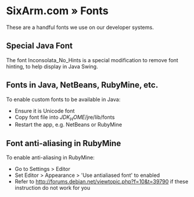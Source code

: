 # SixArm.com » Fonts 

These are a handful fonts we use on our developer systems.

## Special Java Font

The font Inconsolata_No_Hints is a special modification to remove font hinting, to help display in Java Swing.


## Fonts in Java, NetBeans, RubyMine, etc.

To enable custom fonts to be available in Java:

  * Ensure it is Unicode font
  * Copy font file into $JDK_HOME$/jre/lib/fonts
  * Restart the app, e.g. NetBeans or RubyMine


## Font anti-aliasing in RubyMine

To enable anti-aliasing in RubyMine:

  * Go to Settings > Editor
  * Set Editor > Appearance > 'Use antialiased font' to enabled
  * Refer to http://forums.debian.net/viewtopic.php?f=10&t=39790 if these instruction do not work for you
